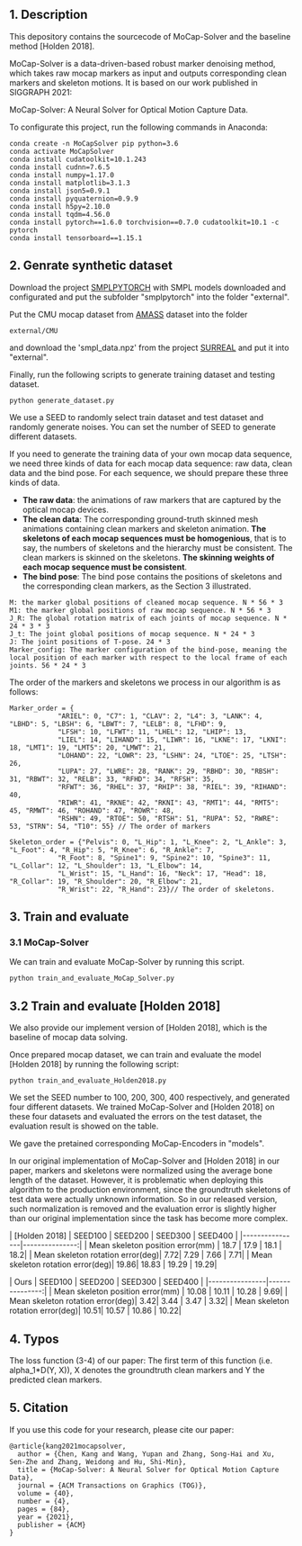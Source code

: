 ## 1. Description

This depository contains the sourcecode of MoCap-Solver and the baseline method [Holden 2018].

MoCap-Solver  is  a data-driven-based robust marker denoising method, which takes raw mocap markers as input and outputs corresponding clean markers and skeleton motions. It is based on our work published in SIGGRAPH 2021:

MoCap-Solver: A Neural Solver for Optical Motion Capture Data. 


To configurate this project, run the following commands in Anaconda:
```
conda create -n MoCapSolver pip python=3.6
conda activate MoCapSolver
conda install cudatoolkit=10.1.243
conda install cudnn=7.6.5
conda install numpy=1.17.0
conda install matplotlib=3.1.3
conda install json5=0.9.1
conda install pyquaternion=0.9.9
conda install h5py=2.10.0
conda install tqdm=4.56.0
conda install pytorch==1.6.0 torchvision==0.7.0 cudatoolkit=10.1 -c pytorch
conda install tensorboard==1.15.1
```

## 2. Genrate synthetic dataset

Download the project [SMPLPYTORCH](https://github.com/gulvarol/smplpytorch) with SMPL models downloaded and configurated and put the subfolder "smplpytorch" into the folder "external".

Put the CMU mocap dataset from [AMASS](https://amass.is.tue.mpg.de/) dataset into the folder
```
external/CMU
```
and download the 'smpl_data.npz' from the project [SURREAL](https://github.com/gulvarol/surreal) and put it into "external".

Finally, run the following scripts to generate training dataset and testing dataset.
```
python generate_dataset.py
```

We use a SEED to randomly select train dataset and test dataset and randomly generate noises. 
You can set the number of SEED to generate different datasets.

If you need to generate the training data of your own mocap data sequence, we need three kinds of data for each mocap data sequence: raw data, clean data and the bind pose. 
For each sequence, we should prepare these three kinds of data.
-  **The raw data**: the animations of raw markers that are captured by the optical mocap devices.
- **The clean data**: The corresponding ground-truth skinned mesh animations containing clean markers and skeleton animation. 
**The skeletons of each mocap sequences must be homogenious**, 
that is to say, the numbers of skeletons and the hierarchy must be consistent. 
The clean markers is skinned on the skeletons. **The skinning weights of each mocap sequence must be consistent**.
- **The bind pose**: The bind pose contains the positions of skeletons and the corresponding clean markers, 
as the Section 3 illustrated.

```
M: the marker global positions of cleaned mocap sequence. N * 56 * 3
M1: the marker global positions of raw mocap sequence. N * 56 * 3
J_R: The global rotation matrix of each joints of mocap sequence. N *  24 * 3 * 3
J_t: The joint global positions of mocap sequence. N * 24 * 3
J: The joint positions of T-pose. 24 * 3
Marker_config: The marker configuration of the bind-pose, meaning the local position of each marker with respect to the local frame of each joints. 56 * 24 * 3
```

The order of the markers and skeletons we process in our algorithm is as follows:

```
Marker_order = {
            "ARIEL": 0, "C7": 1, "CLAV": 2, "L4": 3, "LANK": 4, "LBHD": 5, "LBSH": 6, "LBWT": 7, "LELB": 8, "LFHD": 9,
            "LFSH": 10, "LFWT": 11, "LHEL": 12, "LHIP": 13,
            "LIEL": 14, "LIHAND": 15, "LIWR": 16, "LKNE": 17, "LKNI": 18, "LMT1": 19, "LMT5": 20, "LMWT": 21,
            "LOHAND": 22, "LOWR": 23, "LSHN": 24, "LTOE": 25, "LTSH": 26,
            "LUPA": 27, "LWRE": 28, "RANK": 29, "RBHD": 30, "RBSH": 31, "RBWT": 32, "RELB": 33, "RFHD": 34, "RFSH": 35,
            "RFWT": 36, "RHEL": 37, "RHIP": 38, "RIEL": 39, "RIHAND": 40,
            "RIWR": 41, "RKNE": 42, "RKNI": 43, "RMT1": 44, "RMT5": 45, "RMWT": 46, "ROHAND": 47, "ROWR": 48,
            "RSHN": 49, "RTOE": 50, "RTSH": 51, "RUPA": 52, "RWRE": 53, "STRN": 54, "T10": 55} // The order of markers

Skeleton_order = {"Pelvis": 0, "L_Hip": 1, "L_Knee": 2, "L_Ankle": 3, "L_Foot": 4, "R_Hip": 5, "R_Knee": 6, "R_Ankle": 7,
            "R_Foot": 8, "Spine1": 9, "Spine2": 10, "Spine3": 11, "L_Collar": 12, "L_Shoulder": 13, "L_Elbow": 14,
            "L_Wrist": 15, "L_Hand": 16, "Neck": 17, "Head": 18, "R_Collar": 19, "R_Shoulder": 20, "R_Elbow": 21,
            "R_Wrist": 22, "R_Hand": 23}// The order of skeletons.
```


## 3. Train and evaluate 

### 3.1 MoCap-Solver

We can train and evaluate MoCap-Solver by running this script.

```
python train_and_evaluate_MoCap_Solver.py
```

## 3.2 Train and evaluate [Holden 2018]

We also provide our implement version of [Holden 2018], which is the baseline of mocap data solving. 


Once prepared mocap dataset, we can train and evaluate the model [Holden 2018] by running the following script:

```
python train_and_evaluate_Holden2018.py
```


We set the SEED number to 100, 200, 300, 400 respectively, and generated four different datasets. We trained MoCap-Solver and [Holden 2018] on these four datasets and evaluated the errors on the test dataset, the evaluation result is showed on the table.

We gave the pretained corresponding MoCap-Encoders in "models". 

In our original implementation of MoCap-Solver and [Holden 2018] in our paper, markers and skeletons were normalized using the average bone length of the dataset. However, it is problematic when deploying this algorithm to the production environment, since the groundtruth skeletons of test data were actually unknown information. So in our released version, such normalization is removed and the evaluation error is slightly higher than our original implementation since the task has become more complex.

| [Holden 2018]      | SEED100     | SEED200     | SEED300     | SEED400     | 
|----------------|---------------:|
| Mean skeleton position error(mm) | 18.7 | 17.9 | 18.1 | 18.2|
| Mean skeleton rotation error(deg)| 7.72| 7.29 | 7.66 | 7.71|
| Mean skeleton rotation error(deg)| 19.86| 18.83 | 19.29 | 19.29|


| Ours      | SEED100     | SEED200     | SEED300     | SEED400     | 
|----------------|---------------:|
| Mean skeleton position error(mm) | 10.08 | 10.11 | 10.28 | 9.69|
| Mean skeleton rotation error(deg)| 3.42| 3.44 | 3.47 | 3.32|
| Mean skeleton rotation error(deg)| 10.51| 10.57 | 10.86 | 10.22|



## 4. Typos

The loss function (3-4) of our paper: The first term of this function (i.e. alpha_1*D(Y, X)), X denotes the groundtruth clean markers and Y the predicted clean markers. 


## 5. Citation
If you use this code for your research, please cite our paper:

```
@article{kang2021mocapsolver,
  author = {Chen, Kang and Wang, Yupan and Zhang, Song-Hai and Xu, Sen-Zhe and Zhang, Weidong and Hu, Shi-Min},
  title = {MoCap-Solver: A Neural Solver for Optical Motion Capture Data},
  journal = {ACM Transactions on Graphics (TOG)},
  volume = {40},
  number = {4},
  pages = {84},
  year = {2021},
  publisher = {ACM}
}
```